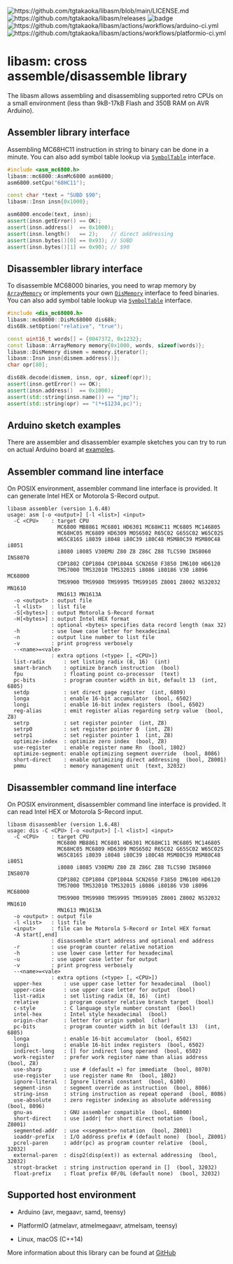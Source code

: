 ![<https://github.com/tgtakaoka/libasm/blob/main/LICENSE.md>](https://img.shields.io/badge/License-Apache%202.0-blue.svg)
![<https://github.com/tgtakaoka/libasm/releases>](https://img.shields.io/github/v/release/tgtakaoka/libasm.svg?maxAge=3600)
![badge](https://github.com/tgtakaoka/libasm/actions/workflows/ccpp.yml/badge.svg)
![<https://github.com/tgtakaoka/libasm/actions/workflows/arduino-ci.yml>](https://github.com/tgtakaoka/libasm/actions/workflows/arduino-ci.yml/badge.svg)
![<https://github.com/tgtakaoka/libasm/actions/workflows/platformio-ci.yml>](https://github.com/tgtakaoka/libasm/actions/workflows/platformio-ci.yml/badge.svg)

# libasm: cross assemble/disassemble library

The libasm allows assembling and disassembling supported retro CPUs on
a small environment (less than 9kB-17kB Flash and 350B RAM on AVR
Arduino).

## Assembler library interface

Assembling MC68HC11 instruction in string to binary can be done in a
minute. You can also add symbol table lookup via
[`SymbolTable`](https://github.com/tgtakaoka/libasm/blob/main/src/symbol_table.h)
interface.

``` C++
#include <asm_mc6800.h>
libasm::mc6800::AsmMc6800 asm6800;
asm6800.setCpu("68HC11");

const char *text = "SUBD $90";
libasm::Insn insn{0x1000};

asm6800.encode(text, insn);
assert(insn.getError() == OK);
assert(insn.address()  == 0x1000);
assert(insn.length()   == 2);    // direct addressing
assert(insn.bytes()[0] == 0x93); // SUBD
assert(insn.bytes()[1] == 0x90); // $90
```

## Disassembler library interface

To disassemble MC68000 binaries, you need to wrap memory by
[`ArrayMemory`](https://github.com/tgtakaoka/libasm/blob/main/src/array_memory.h)
or implements your own
[`DisMemory`](https://github.com/tgtakaoka/libasm/blob/main/src/dis_memory.h)
interface to feed binaries. You can also add symbol table lookup via
[`SymbolTable`](https://github.com/tgtakaoka/libasm/blob/main/src/symbol_table.h)
interface.

``` C++
#include <dis_mc68000.h>
libasm::mc68000::DisMc68000 dis68k;
dis68k.setOption("relative", "true");

const uint16_t words[] = {0047372, 0x1232};
const libasm::ArrayMemory memory{0x1000, words, sizeof(words)};
libasm::DisMemory dismem = memory.iterator();
libasm::Insn insn{dismem.address()};
char opr[80];

dis68k.decode(dismem, insn, opr, sizeof(opr));
assert(insn.getError() == OK);
assert(insn.address()  == 0x1000);
assert(std::string(insn.name()) == "jmp");
assert(std::string(opr) == "(*+$1234,pc)");
```

## Arduino sketch examples

There are assembler and disassembler example sketches you can try to
run on actual Arduino board at
[examples](https://github.com/tgtakaoka/libasm/tree/devel/examples).

## Assembler command line interface

On POSIX environment, assembler command line interface is provided.
It can generate Intel HEX or Motorola S-Record output.

    libasm assembler (version 1.6.48)
    usage: asm [-o <output>] [-l <list>] <input>
      -C <CPU>    : target CPU
                    MC6800 MB8861 MC6801 HD6301 MC68HC11 MC6805 MC146805
                    MC68HC05 MC6809 HD6309 MOS6502 R65C02 G65SC02 W65C02S
                    W65C816S i8039 i8048 i80C39 i80C48 MSM80C39 MSM80C48 i8051
                    i8080 i8085 V30EMU Z80 Z8 Z86C Z88 TLCS90 INS8060 INS8070
                    CDP1802 CDP1804 CDP1804A SCN2650 F3850 IM6100 HD6120
                    TMS7000 TMS32010 TMS32015 i8086 i80186 V30 i8096 MC68000
                    TMS9900 TMS9980 TMS9995 TMS99105 Z8001 Z8002 NS32032 MN1610
                    MN1613 MN1613A
      -o <output> : output file
      -l <list>   : list file
      -S[<bytes>] : output Motorola S-Record format
      -H[<bytes>] : output Intel HEX format
                  : optional <bytes> specifies data record length (max 32)
      -h          : use lowe case letter for hexadecimal
      -n          : output line number to list file
      -v          : print progress verbosely
      --<name>=<vale>
                  : extra options (<type> [, <CPU>])
      list-radix      : set listing radix (8, 16)  (int)
      smart-branch    : optimize branch instruction  (bool)
      fpu             : floating point co-processor  (text)
      pc-bits         : program counter width in bit, default 13  (int, 6805)
      setdp           : set direct page register  (int, 6809)
      longa           : enable 16-bit accumulator  (bool, 6502)
      longi           : enable 16-bit index registers  (bool, 6502)
      reg-alias       : emit register alias regarding setrp value  (bool, Z8)
      setrp           : set register pointer  (int, Z8)
      setrp0          : set register pointer 0  (int, Z8)
      setrp1          : set register pointer 1  (int, Z8)
      optimize-index  : optimize zero index  (bool, Z8)
      use-register    : enable register name Rn  (bool, 1802)
      optimize-segment: enable optimizing segment override  (bool, 8086)
      short-direct    : enable optimizing direct addressing  (bool, Z8001)
      pmmu            : memory management unit  (text, 32032)

## Disassembler command line interface

On POSIX environment, disassembler command line interface is provided.
It can read Intel HEX or Motorola S-Record input.

    libasm disassembler (version 1.6.48)
    usage: dis -C <CPU> [-o <output>] [-l <list>] <input>
      -C <CPU>    : target CPU
                    MC6800 MB8861 MC6801 HD6301 MC68HC11 MC6805 MC146805
                    MC68HC05 MC6809 HD6309 MOS6502 R65C02 G65SC02 W65C02S
                    W65C816S i8039 i8048 i80C39 i80C48 MSM80C39 MSM80C48 i8051
                    i8080 i8085 V30EMU Z80 Z8 Z86C Z88 TLCS90 INS8060 INS8070
                    CDP1802 CDP1804 CDP1804A SCN2650 F3850 IM6100 HD6120
                    TMS7000 TMS32010 TMS32015 i8086 i80186 V30 i8096 MC68000
                    TMS9900 TMS9980 TMS9995 TMS99105 Z8001 Z8002 NS32032 MN1610
                    MN1613 MN1613A
      -o <output> : output file
      -l <list>   : list file
      <input>     : file can be Motorola S-Record or Intel HEX format
      -A start[,end]
                  : disassemble start address and optional end address
      -r          : use program counter relative notation
      -h          : use lower case letter for hexadecimal
      -u          : use upper case letter for output
      -v          : print progress verbosely
      --<name>=<vale>
                  : extra options (<type> [, <CPU>])
      upper-hex       : use upper case letter for hexadecimal  (bool)
      upper-case      : use upper case letter for output  (bool)
      list-radix      : set listing radix (8, 16)  (int)
      relative        : program counter relative branch target  (bool)
      c-style         : C language style number constant  (bool)
      intel-hex       : Intel style hexadecimal  (bool)
      origin-char     : letter for origin symbol  (char)
      pc-bits         : program counter width in bit (default 13)  (int, 6805)
      longa           : enable 16-bit accumulator  (bool, 6502)
      longi           : enable 16-bit index registers  (bool, 6502)
      indirect-long   : [] for indirect long operand  (bool, 6502)
      work-register   : prefer work register name than alias address  (bool, Z8)
      use-sharp       : use # (default =) for immediate  (bool, 8070)
      use-register    : use register name Rn  (bool, 1802)
      ignore-literal  : Ignore literal constant  (bool, 6100)
      segment-insn    : segment override as instruction  (bool, 8086)
      string-insn     : string instruction as repeat operand  (bool, 8086)
      use-absolute    : zero register indexing as absolute addressing  (bool, 8096)
      gnu-as          : GNU assembler compatible  (bool, 68000)
      short-direct    : use |addr| for short direct notation  (bool, Z8001)
      segmented-addr  : use <<segment>> notation  (bool, Z8001)
      ioaddr-prefix   : I/O address prefix # (default none)  (bool, Z8001)
      pcrel-paren     : addr(pc) as program counter relative  (bool, 32032)
      external-paren  : disp2(disp(ext)) as external addressing  (bool, 32032)
      stropt-bracket  : string instruction operand in []  (bool, 32032)
      float-prefix    : float prefix 0F/0L (default none)  (bool, 32032)

## Supported host environment

  - Arduino (avr, megaavr, samd, teensy)

  - PlatformIO (atmelavr, atmelmegaavr, atmelsam, teensy)

  - Linux, macOS (C++14)

<div class="note">

More information about this library can be found at
[GitHub](https://github.com/tgtakaoka/libasm)

</div>
